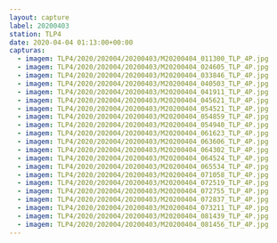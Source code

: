 ```yaml
---
layout: capture
label: 20200403
station: TLP4
date: 2020-04-04 01:13:00+00:00
capturas:
  - imagem: TLP4/2020/202004/20200403/M20200404_011300_TLP_4P.jpg
  - imagem: TLP4/2020/202004/20200403/M20200404_024605_TLP_4P.jpg
  - imagem: TLP4/2020/202004/20200403/M20200404_033846_TLP_4P.jpg
  - imagem: TLP4/2020/202004/20200403/M20200404_040503_TLP_4P.jpg
  - imagem: TLP4/2020/202004/20200403/M20200404_041911_TLP_4P.jpg
  - imagem: TLP4/2020/202004/20200403/M20200404_045621_TLP_4P.jpg
  - imagem: TLP4/2020/202004/20200403/M20200404_054521_TLP_4P.jpg
  - imagem: TLP4/2020/202004/20200403/M20200404_054859_TLP_4P.jpg
  - imagem: TLP4/2020/202004/20200403/M20200404_054940_TLP_4P.jpg
  - imagem: TLP4/2020/202004/20200403/M20200404_061623_TLP_4P.jpg
  - imagem: TLP4/2020/202004/20200403/M20200404_063606_TLP_4P.jpg
  - imagem: TLP4/2020/202004/20200403/M20200404_064302_TLP_4P.jpg
  - imagem: TLP4/2020/202004/20200403/M20200404_064524_TLP_4P.jpg
  - imagem: TLP4/2020/202004/20200403/M20200404_065534_TLP_4P.jpg
  - imagem: TLP4/2020/202004/20200403/M20200404_071058_TLP_4P.jpg
  - imagem: TLP4/2020/202004/20200403/M20200404_072519_TLP_4P.jpg
  - imagem: TLP4/2020/202004/20200403/M20200404_072755_TLP_4P.jpg
  - imagem: TLP4/2020/202004/20200403/M20200404_072837_TLP_4P.jpg
  - imagem: TLP4/2020/202004/20200403/M20200404_073211_TLP_4P.jpg
  - imagem: TLP4/2020/202004/20200403/M20200404_081439_TLP_4P.jpg
  - imagem: TLP4/2020/202004/20200403/M20200404_081456_TLP_4P.jpg
---
```

